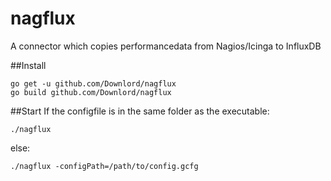 # nagflux
A connector which copies performancedata from Nagios/Icinga to InfluxDB

##Install
```
go get -u github.com/Downlord/nagflux
go build github.com/Downlord/nagflux
```

##Start
If the configfile is in the same folder as the executable:
```
./nagflux
```
else:
```
./nagflux -configPath=/path/to/config.gcfg
```
